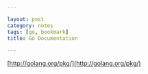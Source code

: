 ```yaml
---

layout: post
category: notes
tags: [go, bookmark]
title: Go Documentation

---
```


[http://golang.org/pkg/](http://golang.org/pkg/)
